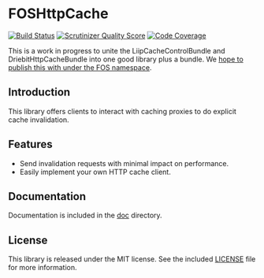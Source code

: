 FOSHttpCache
============
[![Build Status](https://travis-ci.org/ddeboer/FOSHttpCache.png?branch=master)](https://travis-ci.org/ddeboer/FOSHttpCache) 
[![Scrutinizer Quality Score](https://scrutinizer-ci.com/g/ddeboer/FOSHttpCache/badges/quality-score.png?s=5b808e92306a54228a81378ec20a47bb5313a5c7)](https://scrutinizer-ci.com/g/ddeboer/FOSHttpCache/) 
[![Code Coverage](https://scrutinizer-ci.com/g/ddeboer/FOSHttpCache/badges/coverage.png?s=f9f57d6b28285f38782b38a08b1dbdb24901a764)](https://scrutinizer-ci.com/g/ddeboer/FOSHttpCache/)


This is a work in progress to unite the LiipCacheControlBundle and
DriebitHttpCacheBundle into one good library plus a bundle. We
[hope to publish this with under the FOS namespace](https://github.com/FriendsOfSymfony/friendsofsymfony.github.com/issues/42).

Introduction
------------

This library offers clients to interact with caching proxies to do explicit
cache invalidation.

Features
--------

* Send invalidation requests with minimal impact on performance.
* Easily implement your own HTTP cache client.

Documentation
-------------

Documentation is included in the [doc](doc/index.md) directory.

License
-------

This library is released under the MIT license. See the included
[LICENSE](LICENSE) file for more information.
